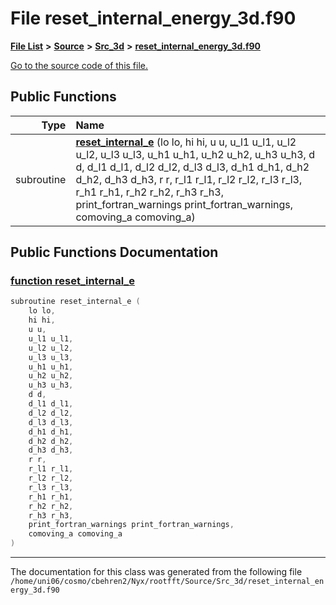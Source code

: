 
# File reset\_internal\_energy\_3d.f90


[**File List**](files.md) **>** [**Source**](dir_74389ed8173ad57b461b9d623a1f3867.md) **>** [**Src\_3d**](dir_723248e6e98dc7cb10ec13b7569a328c.md) **>** [**reset\_internal\_energy\_3d.f90**](reset__internal__energy__3d_8f90.md)

[Go to the source code of this file.](reset__internal__energy__3d_8f90_source.md)


















## Public Functions

| Type | Name |
| ---: | :--- |
|  subroutine | [**reset\_internal\_e**](reset__internal__energy__3d_8f90.md#function-reset-internal-e) (lo lo, hi hi, u u, u\_l1 u\_l1, u\_l2 u\_l2, u\_l3 u\_l3, u\_h1 u\_h1, u\_h2 u\_h2, u\_h3 u\_h3, d d, d\_l1 d\_l1, d\_l2 d\_l2, d\_l3 d\_l3, d\_h1 d\_h1, d\_h2 d\_h2, d\_h3 d\_h3, r r, r\_l1 r\_l1, r\_l2 r\_l2, r\_l3 r\_l3, r\_h1 r\_h1, r\_h2 r\_h2, r\_h3 r\_h3, print\_fortran\_warnings print\_fortran\_warnings, comoving\_a comoving\_a) <br> |








## Public Functions Documentation


### <a href="#function-reset-internal-e" id="function-reset-internal-e">function reset\_internal\_e </a>


```cpp
subroutine reset_internal_e (
    lo lo,
    hi hi,
    u u,
    u_l1 u_l1,
    u_l2 u_l2,
    u_l3 u_l3,
    u_h1 u_h1,
    u_h2 u_h2,
    u_h3 u_h3,
    d d,
    d_l1 d_l1,
    d_l2 d_l2,
    d_l3 d_l3,
    d_h1 d_h1,
    d_h2 d_h2,
    d_h3 d_h3,
    r r,
    r_l1 r_l1,
    r_l2 r_l2,
    r_l3 r_l3,
    r_h1 r_h1,
    r_h2 r_h2,
    r_h3 r_h3,
    print_fortran_warnings print_fortran_warnings,
    comoving_a comoving_a
) 
```



------------------------------
The documentation for this class was generated from the following file `/home/uni06/cosmo/cbehren2/Nyx/rootfft/Source/Src_3d/reset_internal_energy_3d.f90`